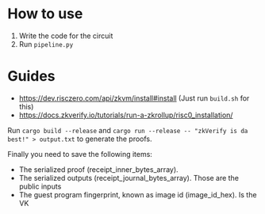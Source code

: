 # How to use

1. Write the code for the circuit
2. Run `pipeline.py`


# Guides
- https://dev.risczero.com/api/zkvm/install#install (Just run `build.sh` for this)
- https://docs.zkverify.io/tutorials/run-a-zkrollup/risc0_installation/ 

Run `cargo build --release` and `cargo run --release -- "zkVerify is da best!" > output.txt` to generate the proofs.

Finally you need to save the following items:

- The serialized proof (receipt_inner_bytes_array).
- The serialized outputs (receipt_journal_bytes_array). Those are the public inputs
- The guest program fingerprint, known as image id (image_id_hex). Is the VK


